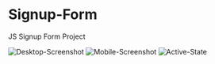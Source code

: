 # Signup-Form
JS Signup Form Project


![Desktop-Screenshot](https://user-images.githubusercontent.com/114027684/215006024-78c49d87-fe92-4bc1-9003-a86240e6e4ab.png)
![Mobile-Screenshot](https://user-images.githubusercontent.com/114027684/215006037-a6dc4892-0d82-4959-b853-92508ee9068f.png)
![Active-State](https://user-images.githubusercontent.com/114027684/215006049-ff7d7918-5f68-4b3f-bf71-76a7b99881f7.png)
